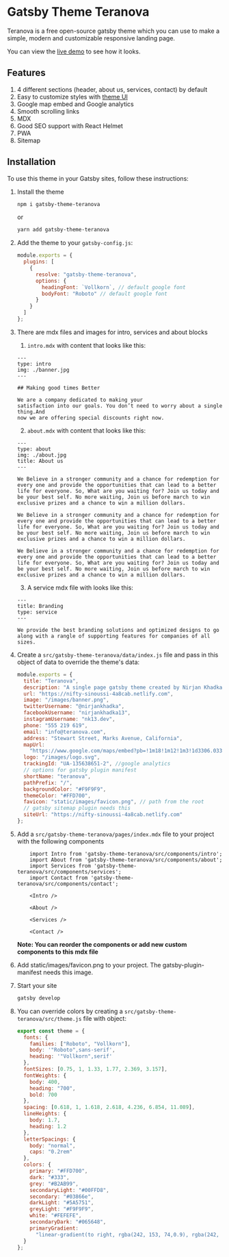 # Gatsby Theme Teranova

Teranova is a free open-source gatsby theme which you can use to make a simple, modern and customizable responsive landing page.

You can view the [live demo](https://teranova.netlify.com/) to see how it looks.

## Features

1. 4 different sections (header, about us, services, contact) by default
2. Easy to customize styles with [theme UI](https://theme-ui.com/)
3. Google map embed and Google analytics
4. Smooth scrolling links
5. MDX
6. Good SEO support with React Helmet
7. PWA
8. Sitemap

## Installation

To use this theme in your Gatsby sites, follow these instructions:

1.  Install the theme

    ```sh
    npm i gatsby-theme-teranova
    ```

    or

    ```sh
    yarn add gatsby-theme-teranova
    ```

2.  Add the theme to your `gatsby-config.js`:

    ```js
    module.exports = {
      plugins: [
        {
          resolve: "gatsby-theme-teranova",
          options: {
            headingFont: `Vollkorn`, // default google font
            bodyFont: "Roboto" // default google font
          }
        }
      ]
    };
    ```

3.  There are mdx files and images for intro, services and about blocks

    1. `intro.mdx` with content that looks like this:

    ```mdx
    ---
    type: intro
    img: ./banner.jpg
    ---

    ## Making good times Better

    We are a company dedicated to making your
    satisfaction into our goals. You don’t need to worry about a single thing.And
    now we are offering special discounts right now.
    ```

    2.  `about.mdx` with content that looks like this:

    ```mdx
    ---
    type: about
    img: ./about.jpg
    title: About us
    ---

    We Believe in a stronger community and a chance for redemption for every one and provide the opportunities that can lead to a better life for everyone. So, What are you waiting for? Join us today and be your best self. No more waiting, Join us before march to win exclusive prizes and a chance to win a million dollars.

    We Believe in a stronger community and a chance for redemption for every one and provide the opportunities that can lead to a better life for everyone. So, What are you waiting for? Join us today and be your best self. No more waiting, Join us before march to win exclusive prizes and a chance to win a million dollars.

    We Believe in a stronger community and a chance for redemption for every one and provide the opportunities that can lead to a better life for everyone. So, What are you waiting for? Join us today and be your best self. No more waiting, Join us before march to win exclusive prizes and a chance to win a million dollars.
    ```

    3.  A service mdx file with looks like this:

    ```mdx
    ---
    title: Branding
    type: service
    ---

    We provide the best branding solutions and optimized designs to go along with a rangle of supporting features for companies of all sizes.
    ```

4.  Create a `src/gatsby-theme-teranova/data/index.js` file and pass in this object of data to override the theme's data:
    ```js
    module.exports = {
      title: "Teranova",
      description: "A single page gatsby theme created by Nirjan Khadka",
      url: "https://nifty-sinoussi-4a8cab.netlify.com",
      image: "/images/banner.png",
      twitterUsername: "@nirjankhadka",
      facebookUsername: "nirjankhadka13",
      instagramUsername: "nk13.dev",
      phone: "555 219 619",
      email: "info@teranova.com",
      address: "Stewart Street, Marks Avenue, California",
      mapUrl:
        "https://www.google.com/maps/embed?pb=!1m18!1m12!1m3!1d3306.033277112893!2d-118.26944278515673!3d34.04301748060843!2m3!1f0!2f0!3f0!3m2!1i1024!2i768!4f13.1!3m3!1m2!1s0x80c2c7b85dea2a93%3A0x1ff47c3ceb7bb2d5!2sSTAPLES+Center!5e0!3m2!1sen!2snp!4v1564632144369!5m2!1sen!2snp",
      logo: "/images/logo.svg",
      trackingId: "UA-135638651-2", //google analytics
      // options for gatsby plugin manifest
      shortName: "teranova",
      pathPrefix: "/",
      backgroundColor: "#F9F9F9",
      themeColor: "#FFD700",
      favicon: "static/images/favicon.png", // path from the root
      // gatsby sitemap plugin needs this
      siteUrl: "https://nifty-sinoussi-4a8cab.netlify.com"
    };
    ```
5.  Add a `src/gatsby-theme-teranova/pages/index.mdx` file to your project with the following components

    ```mdx
        import Intro from 'gatsby-theme-teranova/src/components/intro';
        import About from 'gatsby-theme-teranova/src/components/about';
        import Services from 'gatsby-theme-teranova/src/components/services';
        import Contact from 'gatsby-theme-teranova/src/components/contact';

        <Intro />

        <About />

        <Services />

        <Contact />
    ```

    **Note: You can reorder the components or add new custom components to this mdx file**

6.  Add static/images/favicon.png to your project. The gatsby-plugin-manifest needs this image.

7.  Start your site

    ```sh
    gatsby develop
    ```

8.  You can override colors by creating a `src/gatsby-theme-teranova/src/theme.js` file with object:
    ```js
    export const theme = {
      fonts: {
        families: ["Roboto", "Vollkorn"],
        body: '"Roboto",sans-serif',
        heading: '"Vollkorn",serif'
      },
      fontSizes: [0.75, 1, 1.33, 1.77, 2.369, 3.157],
      fontWeights: {
        body: 400,
        heading: "700",
        bold: 700
      },
      spacing: [0.618, 1, 1.618, 2.618, 4.236, 6.854, 11.089],
      lineHeights: {
        body: 1.7,
        heading: 1.2
      },
      letterSpacings: {
        body: "normal",
        caps: "0.2rem"
      },
      colors: {
        primary: "#FFD700",
        dark: "#333",
        grey: "#B2AB99",
        secondaryLight: "#00FFD8",
        secondary: "#03866e",
        darkLight: "#5A5751",
        greyLight: "#F9F9F9",
        white: "#FEFEFE",
        secondaryDark: "#065648",
        primaryGradient:
          "linear-gradient(to right, rgba(242, 153, 74,0.9), rgba(242, 201, 76,0.4))"
      }
    };
    ```
